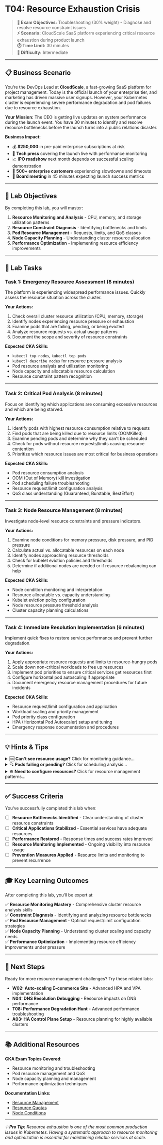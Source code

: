 # T04: Resource Exhaustion Crisis

> **🎯 Exam Objectives:** Troubleshooting (30% weight) - Diagnose and resolve resource constraint issues  
> **⚡ Scenario:** CloudScale SaaS platform experiencing critical resource exhaustion during product launch  
> **⏱️ Time Limit:** 30 minutes  
> **💼 Difficulty:** Intermediate  

---

## 📋 Business Scenario

You're the DevOps Lead at **CloudScale**, a fast-growing SaaS platform for project management. Today is the official launch of your enterprise tier, and marketing has driven massive user signups. However, your Kubernetes cluster is experiencing severe performance degradation and pod failures due to resource exhaustion.

**Your Mission:** The CEO is getting live updates on system performance during the launch event. You have 30 minutes to identify and resolve resource bottlenecks before the launch turns into a public relations disaster.

**Business Impact:**

- 💰 **$250,000** in pre-paid enterprise subscriptions at risk
- 📰 **Tech press** covering the launch live with performance monitoring
- 📈 **IPO roadshow** next month depends on successful scaling demonstration
- 👥 **500+ enterprise customers** experiencing slowdowns and timeouts
- 💼 **Board meeting** in 45 minutes expecting launch success metrics

---

## 🎯 Lab Objectives

By completing this lab, you will master:

1. **Resource Monitoring and Analysis** - CPU, memory, and storage utilization patterns
2. **Resource Constraint Diagnosis** - Identifying bottlenecks and limits
3. **Pod Resource Management** - Requests, limits, and QoS classes
4. **Node Capacity Planning** - Understanding cluster resource allocation
5. **Performance Optimization** - Implementing resource efficiency improvements

---

## 🔧 Lab Tasks

### **Task 1: Emergency Resource Assessment (8 minutes)**

The platform is experiencing widespread performance issues. Quickly assess the resource situation across the cluster.

**Your Actions:**

1. Check overall cluster resource utilization (CPU, memory, storage)
2. Identify nodes experiencing resource pressure or exhaustion
3. Examine pods that are failing, pending, or being evicted
4. Analyze resource requests vs. actual usage patterns
5. Document the scope and severity of resource constraints

**Expected CKA Skills:**

- `kubectl top nodes`, `kubectl top pods`
- `kubectl describe nodes` for resource pressure analysis
- Pod resource analysis and utilization monitoring
- Node capacity and allocatable resource calculation
- Resource constraint pattern recognition

---

### **Task 2: Critical Pod Analysis (8 minutes)**

Focus on identifying which applications are consuming excessive resources and which are being starved.

**Your Actions:**

1. Identify pods with highest resource consumption relative to requests
2. Find pods that are being killed due to resource limits (OOMKilled)
3. Examine pending pods and determine why they can't be scheduled
4. Check for pods without resource requests/limits causing resource contention
5. Prioritize which resource issues are most critical for business operations

**Expected CKA Skills:**

- Pod resource consumption analysis
- OOM (Out of Memory) kill investigation
- Pod scheduling failure troubleshooting
- Resource request/limit configuration analysis
- QoS class understanding (Guaranteed, Burstable, BestEffort)

---

### **Task 3: Node Resource Management (8 minutes)**

Investigate node-level resource constraints and pressure indicators.

**Your Actions:**

1. Examine node conditions for memory pressure, disk pressure, and PID pressure
2. Calculate actual vs. allocatable resources on each node
3. Identify nodes approaching resource thresholds
4. Check for kubelet eviction policies and thresholds
5. Determine if additional nodes are needed or if resource rebalancing can help

**Expected CKA Skills:**

- Node condition monitoring and interpretation
- Resource allocatable vs. capacity understanding
- Kubelet eviction policy configuration
- Node resource pressure threshold analysis
- Cluster capacity planning calculations

---

### **Task 4: Immediate Resolution Implementation (6 minutes)**

Implement quick fixes to restore service performance and prevent further degradation.

**Your Actions:**

1. Apply appropriate resource requests and limits to resource-hungry pods
2. Scale down non-critical workloads to free up resources
3. Implement pod priorities to ensure critical services get resources first
4. Configure horizontal pod autoscaling if appropriate
5. Document emergency resource management procedures for future incidents

**Expected CKA Skills:**

- Resource request/limit configuration and application
- Workload scaling and priority management
- Pod priority class configuration
- HPA (Horizontal Pod Autoscaler) setup and tuning
- Emergency response documentation and procedures

---

## 💡 Hints & Tips

<details>
<summary>🆘 <strong>Can't see resource usage?</strong> Click for monitoring guidance...</summary>

**Resource Monitoring Commands:**

```bash
# Check cluster-wide resource usage
kubectl top nodes
kubectl top pods --all-namespaces --sort-by=cpu
kubectl top pods --all-namespaces --sort-by=memory

# Detailed node resource information
kubectl describe nodes | grep -A 15 "Allocated resources"

# Check for resource pressure
kubectl get nodes -o jsonpath='{range .items[*]}{.metadata.name}{"\t"}{.status.conditions[?(@.type=="MemoryPressure")].status}{"\t"}{.status.conditions[?(@.type=="DiskPressure")].status}{"\n"}{end}'
```

**Key Concepts:**

- `kubectl top` requires metrics-server to be running
- Node conditions indicate resource pressure states
- Allocatable resources = Total capacity - System reserved
- Resource requests affect scheduling decisions

</details>

<details>
<summary>🔍 <strong>Pods failing or pending?</strong> Click for scheduling analysis...</summary>

**Pod Scheduling Troubleshooting:**

```bash
# Check pending pods and reasons
kubectl get pods --all-namespaces --field-selector=status.phase=Pending

# Examine scheduling failures
kubectl describe pod <pending-pod-name>

# Check events for resource-related issues
kubectl get events --sort-by=.metadata.creationTimestamp | grep -i "insufficient\|failed\|oom"

# Find OOMKilled pods
kubectl get pods --all-namespaces -o jsonpath='{range .items[*]}{.metadata.name}{"\t"}{.status.containerStatuses[*].lastState.terminated.reason}{"\n"}{end}' | grep OOMKilled
```

**Common Resource Issues:**

- Insufficient CPU/memory for pod requests
- Node resource exhaustion preventing scheduling
- Missing resource limits causing resource contention
- OOM kills from containers exceeding memory limits

</details>

<details>
<summary>⚙️ <strong>Need to configure resources?</strong> Click for resource management patterns...</summary>

**Resource Configuration Examples:**

```yaml
# Pod with proper resource configuration
apiVersion: v1
kind: Pod
metadata:
  name: optimized-app
spec:
  containers:
  - name: app
    image: myapp:latest
    resources:
      requests:
        memory: "256Mi"
        cpu: "250m"
      limits:
        memory: "512Mi"
        cpu: "500m"
```

**Emergency Resource Management:**

```bash
# Quick resource limit application
kubectl patch deployment webapp --patch='
spec:
  template:
    spec:
      containers:
      - name: webapp
        resources:
          requests:
            memory: "128Mi"
            cpu: "100m"
          limits:
            memory: "256Mi"
            cpu: "200m"'

# Scale down non-critical workloads
kubectl scale deployment background-jobs --replicas=1

# Check resource usage after changes
kubectl top pods -l app=webapp
```

</details>

---

## ✅ Success Criteria

You've successfully completed this lab when:

- [ ] **Resource Bottlenecks Identified** - Clear understanding of cluster resource constraints
- [ ] **Critical Applications Stabilized** - Essential services have adequate resources
- [ ] **Performance Restored** - Response times and success rates improved
- [ ] **Resource Monitoring Implemented** - Ongoing visibility into resource usage
- [ ] **Prevention Measures Applied** - Resource limits and monitoring to prevent recurrence

---

## 🎓 Key Learning Outcomes

After completing this lab, you'll be expert at:

✅ **Resource Monitoring Mastery** - Comprehensive cluster resource analysis skills  
✅ **Constraint Diagnosis** - Identifying and analyzing resource bottlenecks  
✅ **Pod Resource Management** - Optimal request/limit configuration strategies  
✅ **Node Capacity Planning** - Understanding cluster scaling and capacity needs  
✅ **Performance Optimization** - Implementing resource efficiency improvements under pressure  

---

## 🔄 Next Steps

Ready for more resource management challenges? Try these related labs:

- **W02: Auto-scaling E-commerce Site** - Advanced HPA and VPA implementation
- **N04: DNS Resolution Debugging** - Resource impacts on DNS performance
- **T08: Performance Degradation Hunt** - Advanced performance troubleshooting
- **A03: HA Control Plane Setup** - Resource planning for highly available clusters

---

## 📚 Additional Resources

**CKA Exam Topics Covered:**

- Resource monitoring and troubleshooting
- Pod resource management and QoS
- Node capacity planning and management
- Performance optimization techniques

**Documentation Links:**

- [Resource Management](https://kubernetes.io/docs/concepts/configuration/manage-resources-containers/)
- [Resource Quotas](https://kubernetes.io/docs/concepts/policy/resource-quotas/)
- [Node Conditions](https://kubernetes.io/docs/concepts/architecture/nodes/#condition)

---

*💡 **Pro Tip:** Resource exhaustion is one of the most common production issues in Kubernetes. Having a systematic approach to resource monitoring and optimization is essential for maintaining reliable services at scale.*
